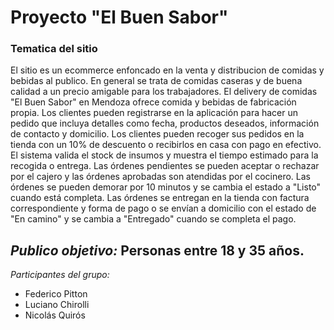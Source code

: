 # Proyecto "El Buen Sabor"
### Tematica del sitio
El sitio es un ecommerce enfoncado en la venta y distribucion de comidas y bebidas al publico. En general se trata de comidas caseras y de buena calidad a un precio amigable para los trabajadores.
El delivery de comidas "El Buen Sabor" en Mendoza ofrece comida y bebidas de fabricación propia. Los clientes pueden registrarse en la aplicación para hacer un pedido que incluya detalles como fecha, productos deseados, información de contacto y domicilio. Los clientes pueden recoger sus pedidos en la tienda con un 10% de descuento o recibirlos en casa con pago en efectivo. El sistema valida el stock de insumos y muestra el tiempo estimado para la recogida o entrega. Las órdenes pendientes se pueden aceptar o rechazar por el cajero y las órdenes aprobadas son atendidas por el cocinero. Las órdenes se pueden demorar por 10 minutos y se cambia el estado a "Listo" cuando está completa. Las órdenes se entregan en la tienda con factura correspondiente y forma de pago o se envían a domicilio con el estado de "En camino" y se cambia a "Entregado" cuando se completa el pago.
## *Publico objetivo:* Personas entre 18 y 35 años.
*Participantes del grupo:*
* Federico Pitton
* Luciano Chirolli
* Nicolás Quirós